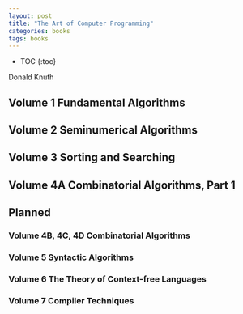 ```yaml
---
layout: post
title: "The Art of Computer Programming"
categories: books
tags: books
---
```


* TOC
{:toc}

Donald Knuth

## Volume 1 Fundamental Algorithms



## Volume 2 Seminumerical Algorithms



## Volume 3 Sorting and Searching



## Volume 4A Combinatorial Algorithms, Part 1



## Planned

### Volume 4B, 4C, 4D Combinatorial Algorithms



### Volume 5 Syntactic Algorithms



### Volume 6 The Theory of Context-free Languages



### Volume 7 Compiler Techniques


